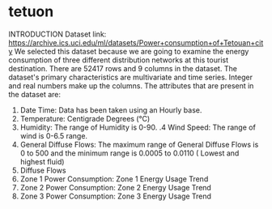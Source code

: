 # tetuon

INTRODUCTION
Dataset link:  https://archive.ics.uci.edu/ml/datasets/Power+consumption+of+Tetouan+city 
We selected this dataset because we are going to examine the energy consumption of three different distribution networks at this tourist destination. There are 52417 rows and 9 columns in the dataset. The dataset's primary characteristics are multivariate and time series. Integer and real numbers make up the columns. The attributes that are present in the dataset are:
1. Date Time: Data has been taken using an Hourly base.
2. Temperature: Centigrade Degrees (°C)
3. Humidity: The range of Humidity is 0-90.
.4 Wind Speed: The range of wind is 0-6.5 range.
5. General Diffuse Flows: The maximum range of  General Diffuse Flows is 0 to 500 and the minimum range is 0.0005 to 0.0110 ( Lowest and highest fluid)
6. Diffuse Flows
7. Zone 1 Power Consumption: Zone 1 Energy Usage Trend
8. Zone 2 Power Consumption: Zone 2 Energy Usage Trend
9. Zone 3 Power Consumption: Zone 3 Energy Usage Trend
